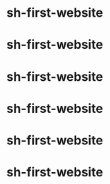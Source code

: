 # sh-first-website
# sh-first-website
# sh-first-website
# sh-first-website
# sh-first-website
# sh-first-website
